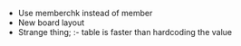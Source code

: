 -   Use memberchk instead of member
-   New board layout
-   Strange thing; :- table is faster than hardcoding the value
